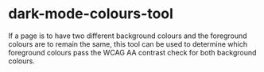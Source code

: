 # dark-mode-colours-tool

If a page is to have two different background colours and the foreground colours are to remain the same, this tool can be used to determine which foreground colours pass the WCAG AA contrast check for both background colours.
